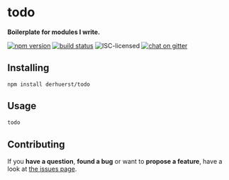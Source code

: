 # todo

**Boilerplate for modules I write.**

[![npm version](https://img.shields.io/npm/v/todo.svg)](https://www.npmjs.com/package/todo)
[![build status](https://img.shields.io/travis/derhuerst/todo.svg)](https://travis-ci.org/derhuerst/todo)
![ISC-licensed](https://img.shields.io/github/license/derhuerst/todo.svg)
[![chat on gitter](https://badges.gitter.im/derhuerst.svg)](https://gitter.im/derhuerst)


## Installing

```shell
npm install derhuerst/todo
```


## Usage

```js
todo
```


## Contributing

If you **have a question**, **found a bug** or want to **propose a feature**, have a look at [the issues page](https://github.com/derhuerst/todo/issues).
